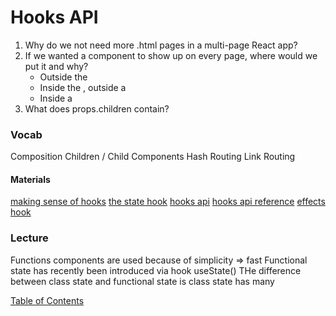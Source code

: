 # Hooks API

1. Why do we not need more .html pages in a multi-page React app?
2. If we wanted a component to show up on every page, where would we put it and why?
   - Outside the <BrowserRouter/>
   - Inside the <BrowserRouter />, outside a <Route />
   - Inside a <Route />
3. What does props.children contain?

### Vocab

Composition
Children / Child Components
Hash Routing
Link Routing

#### Materials

[making sense of hooks](https://medium.com/@dan_abramov/making-sense-of-react-hooks-fdbde8803889)
[the state hook](https://reactjs.org/docs/hooks-state.html)
[hooks api](https://reactjs.org/docs/hooks-overview.html)
[hooks api reference](https://reactjs.org/docs/hooks-reference.html)
[effects hook](https://reactjs.org/docs/hooks-effect.html)

### Lecture

Functions components are used because of simplicity => fast
Functional state has recently been introduced via hook useState()
THe difference between class state and functional state is class state has many

[Table of Contents](../README.md)
